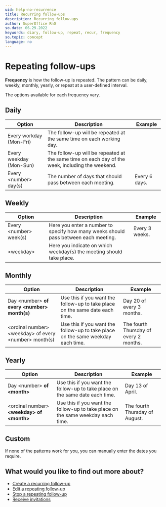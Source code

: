 ```yaml
---
uid: help-no-recurrence
title: Recurring follow-ups
description: Recurring follow-ups
author: SuperOffice RnD
so.date: 06.29.2022
keywords: diary, follow-up, repeat, recur, frequency
so.topic: concept
language: no
---
```


# Repeating follow-ups

**Frequency** is how the follow-up is repeated. The pattern can be daily, weekly, monthly, yearly, or repeat at a user-defined interval.

The options available for each frequency vary.

## Daily

| Option | Description | Example |
|---|---|---|
| Every workday (Mon-Fri) | The follow-up will be repeated at the same time on each working day. | |
| Every weekday (Mon-Sun) | The follow-up will be repeated at the same time on each day of the week, including the weekend. | |
| Every &lt;number&gt; day(s) | The number of days that should pass between each meeting. | Every 6 days. |

## Weekly

| Option | Description | Example |
|---|---|---|
| Every &lt;number&gt; week(s)| Here you enter a number to specify how many weeks should pass between each meeting. | Every 3 weeks. |
| &lt;weekday&gt;| Here you indicate on which weekday(s) the meeting should take place. | |

## Monthly

| Option | Description | Example |
|---|---|---|
| Day &lt;number&gt; **of every &lt;number&gt; month(s)** | Use this if you want the follow-up to take place on the same date each time. | Day 20 of every 3 months. |
| &lt;ordinal number&gt; &lt;weekday&gt; of every &lt;number&gt; month(s)| Use this if you want the follow-up to take place on the same weekday each time. | The fourth Thursday of every 2 months. |

## Yearly

| Option | Description | Example |
|---|---|---|
| Day &lt;number&gt; **of &lt;month&gt;**| Use this if you want the follow-up to take place on the same date each time. | Day 13 of April. |
| &lt;ordinal number&gt; **&lt;weekday&gt; of &lt;month&gt;**| Use this if you want the follow-up to take place on the same weekday each time. | The fourth Thursday of August. |

## Custom

If none of the patterns work for you, you can manually enter the dates you require.

## What would you like to find out more about?

* [Create a recurring follow-up][4]
* [Edit a repeating follow-up][1]
* [Stop a repeating follow-up][3]
* [Receive invitations][2]

<!-- Referenced links -->
[1]: edit.md
[2]: ../invitation/receive.md
[3]: stop.md
[4]: create.md

<!-- Referenced images -->

